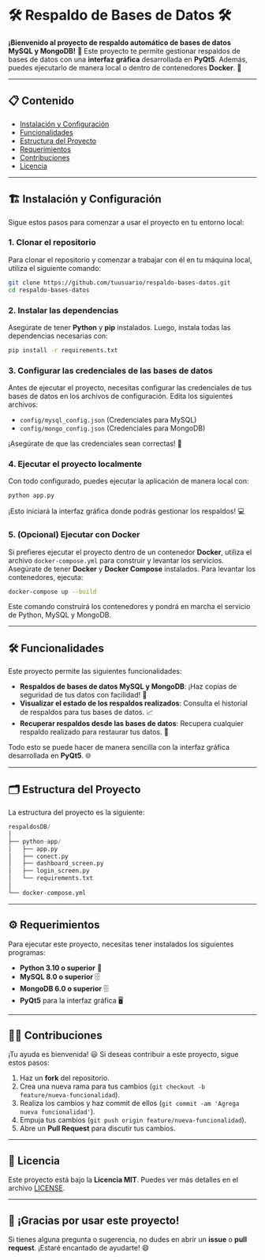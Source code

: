 # 🛠️ **Respaldo de Bases de Datos** 🛠️

**¡Bienvenido al proyecto de respaldo automático de bases de datos MySQL y MongoDB!** 🎉 Este proyecto te permite gestionar respaldos de bases de datos con una **interfaz gráfica** desarrollada en **PyQt5**. Además, puedes ejecutarlo de manera local o dentro de contenedores **Docker**. 🙌

---

## 📋 **Contenido**

- [Instalación y Configuración](#instalación-y-configuración)
- [Funcionalidades](#funcionalidades)
- [Estructura del Proyecto](#estructura-del-proyecto)
- [Requerimientos](#requerimientos)
- [Contribuciones](#contribuciones)
- [Licencia](#licencia)

---

## 🏗️ **Instalación y Configuración**

Sigue estos pasos para comenzar a usar el proyecto en tu entorno local:

### 1. **Clonar el repositorio**

Para clonar el repositorio y comenzar a trabajar con él en tu máquina local, utiliza el siguiente comando:

 ```bash 
git clone https://github.com/tuusuario/respaldo-bases-datos.git
cd respaldo-bases-datos
 ``` 

### 2. **Instalar las dependencias**

Asegúrate de tener **Python** y **pip** instalados. Luego, instala todas las dependencias necesarias con:

 ```bash 
pip install -r requirements.txt
 ``` 

### 3. **Configurar las credenciales de las bases de datos**

Antes de ejecutar el proyecto, necesitas configurar las credenciales de tus bases de datos en los archivos de configuración. Edita los siguientes archivos:

- `config/mysql_config.json` (Credenciales para MySQL)
- `config/mongo_config.json` (Credenciales para MongoDB)

¡Asegúrate de que las credenciales sean correctas! 🔑

### 4. **Ejecutar el proyecto localmente**

Con todo configurado, puedes ejecutar la aplicación de manera local con:

 ```bash 
python app.py
 ``` 

¡Esto iniciará la interfaz gráfica donde podrás gestionar los respaldos! 💻

### 5. **(Opcional) Ejecutar con Docker**

Si prefieres ejecutar el proyecto dentro de un contenedor **Docker**, utiliza el archivo `docker-compose.yml` para construir y levantar los servicios. Asegúrate de tener **Docker** y **Docker Compose** instalados. Para levantar los contenedores, ejecuta:

 ```bash 
docker-compose up --build
 ``` 

Este comando construirá los contenedores y pondrá en marcha el servicio de Python, MySQL y MongoDB.

---

## 🛠️ **Funcionalidades**

Este proyecto permite las siguientes funcionalidades:

- **Respaldos de bases de datos MySQL y MongoDB**: ¡Haz copias de seguridad de tus datos con facilidad! 💾
- **Visualizar el estado de los respaldos realizados**: Consulta el historial de respaldos para tus bases de datos. 📈
- **Recuperar respaldos desde las bases de datos**: Recupera cualquier respaldo realizado para restaurar tus datos. 🔄

Todo esto se puede hacer de manera sencilla con la interfaz gráfica desarrollada en **PyQt5**. 🌐

---

## 🗂️ **Estructura del Proyecto**

La estructura del proyecto es la siguiente:

 ```py
respaldosDB/
│
├── python-app/
│   ├── app.py
│   ├── conect.py
│   ├── dashboard_screen.py
│   ├── login_screen.py
│   └── requirements.txt
│
└── docker-compose.yml                 
```
---

## ⚙️ **Requerimientos**

Para ejecutar este proyecto, necesitas tener instalados los siguientes programas:

- **Python 3.10 o superior** 🐍
- **MySQL 8.0 o superior** 🗄️
- **MongoDB 6.0 o superior** 🗄️
- **PyQt5** para la interfaz gráfica 🖥️

---

## 🧑‍💻 **Contribuciones**

¡Tu ayuda es bienvenida! 😃 Si deseas contribuir a este proyecto, sigue estos pasos:

1. Haz un **fork** del repositorio.
2. Crea una nueva rama para tus cambios (`git checkout -b feature/nueva-funcionalidad`).
3. Realiza los cambios y haz commit de ellos (`git commit -am 'Agrega nueva funcionalidad'`).
4. Empuja tus cambios (`git push origin feature/nueva-funcionalidad`).
5. Abre un **Pull Request** para discutir tus cambios.

---

## 📄 **Licencia**

Este proyecto está bajo la **Licencia MIT**. Puedes ver más detalles en el archivo [LICENSE](LICENSE).

---

## 🎉 ¡Gracias por usar este proyecto!

Si tienes alguna pregunta o sugerencia, no dudes en abrir un **issue** o **pull request**. ¡Estaré encantado de ayudarte! 😄
